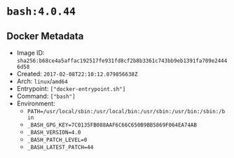 # `bash:4.0.44`

## Docker Metadata

- Image ID: `sha256:b68ce4a5affac192517fe931fd8cf2b8b3361c743bb9eb1391fa709e24446d58`
- Created: `2017-02-08T22:10:12.079856638Z`
- Arch: `linux`/`amd64`
- Entrypoint: `["docker-entrypoint.sh"]`
- Command: `["bash"]`
- Environment:
  - `PATH=/usr/local/sbin:/usr/local/bin:/usr/sbin:/usr/bin:/sbin:/bin`
  - `_BASH_GPG_KEY=7C0135FB088AAF6C66C650B9BB5869F064EA74AB`
  - `_BASH_VERSION=4.0`
  - `_BASH_PATCH_LEVEL=0`
  - `_BASH_LATEST_PATCH=44`
